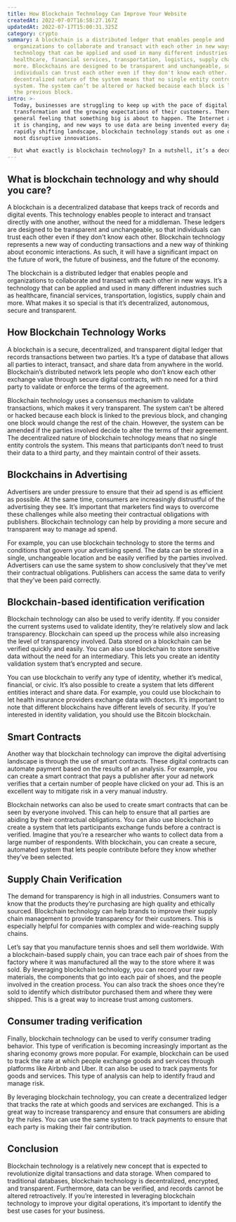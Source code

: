 ```yaml
---
title: How Blockchain Technology Can Improve Your Website
createdAt: 2022-07-07T16:58:27.167Z
updatedAt: 2022-07-17T15:00:31.325Z
category: crypto
summary: A blockchain is a distributed ledger that enables people and
  organizations to collaborate and transact with each other in new ways. It’s a
  technology that can be applied and used in many different industries such as
  healthcare, financial services, transportation, logistics, supply chain and
  more. Blockchains are designed to be transparent and unchangeable, so that
  individuals can trust each other even if they don't know each other. The
  decentralized nature of the system means that no single entity controls the
  system. The system can’t be altered or hacked because each block is linked to
  the previous block.
intro: >-
  Today, businesses are struggling to keep up with the pace of digital
  transformation and the growing expectations of their customers. There is a
  general feeling that something big is about to happen. The Internet as we know
  it is changing, and new ways to use data are being invented every day. In this
  rapidly shifting landscape, blockchain technology stands out as one of the
  most disruptive innovations. 

  But what exactly is blockchain technology? In a nutshell, it’s a decentralized ledger that stores information in places called blocks. Whenever someone wants to add information or a transaction to the ledger, they first need to verify themselves by supplying proof of identity. Each block also has its own unique identifier known as a hash. These identifiers help track information easily without having to store an entire copy of each block, which reduces space significantly and speeds up data transfer speeds significantly.
---
```


## What is blockchain technology and why should you care?

A blockchain is a decentralized database that keeps track of records and digital events. This technology enables people to interact and transact directly with one another, without the need for a middleman. These ledgers are designed to be transparent and unchangeable, so that individuals can trust each other even if they don't know each other. Blockchain technology represents a new way of conducting transactions and a new way of thinking about economic interactions. As such, it will have a significant impact on the future of work, the future of business, and the future of the economy.

The blockchain is a distributed ledger that enables people and organizations to collaborate and transact with each other in new ways. It’s a technology that can be applied and used in many different industries such as healthcare, financial services, transportation, logistics, supply chain and more. What makes it so special is that it’s decentralized, autonomous, secure and transparent.

## How Blockchain Technology Works

A blockchain is a secure, decentralized, and transparent digital ledger that records transactions between two parties. It’s a type of database that allows all parties to interact, transact, and share data from anywhere in the world. Blockchain’s distributed network lets people who don’t know each other exchange value through secure digital contracts, with no need for a third party to validate or enforce the terms of the agreement.

Blockchain technology uses a consensus mechanism to validate transactions, which makes it very transparent. The system can’t be altered or hacked because each block is linked to the previous block, and changing one block would change the rest of the chain. However, the system can be amended if the parties involved decide to alter the terms of their agreement. The decentralized nature of blockchain technology means that no single entity controls the system. This means that participants don’t need to trust their data to a third party, and they maintain control of their assets.

## Blockchains in Advertising

Advertisers are under pressure to ensure that their ad spend is as efficient as possible. At the same time, consumers are increasingly distrustful of the advertising they see. It’s important that marketers find ways to overcome these challenges while also meeting their contractual obligations with publishers. Blockchain technology can help by providing a more secure and transparent way to manage ad spend.

For example, you can use blockchain technology to store the terms and conditions that govern your advertising spend. The data can be stored in a single, unchangeable location and be easily verified by the parties involved. Advertisers can use the same system to show conclusively that they’ve met their contractual obligations. Publishers can access the same data to verify that they’ve been paid correctly.

## Blockchain-based identification verification

Blockchain technology can also be used to verify identity. If you consider the current systems used to validate identity, they’re relatively slow and lack transparency. Blockchain can speed up the process while also increasing the level of transparency involved. Data stored on a blockchain can be verified quickly and easily. You can also use blockchain to store sensitive data without the need for an intermediary. This lets you create an identity validation system that’s encrypted and secure.

You can use blockchain to verify any type of identity, whether it’s medical, financial, or civic. It’s also possible to create a system that lets different entities interact and share data. For example, you could use blockchain to let health insurance providers exchange data with doctors. It’s important to note that different blockchains have different levels of security. If you’re interested in identity validation, you should use the Bitcoin blockchain.

## Smart Contracts

Another way that blockchain technology can improve the digital advertising landscape is through the use of smart contracts. These digital contracts can automate payment based on the results of an analysis. For example, you can create a smart contract that pays a publisher after your ad network verifies that a certain number of people have clicked on your ad. This is an excellent way to mitigate risk in a very manual industry.

Blockchain networks can also be used to create smart contracts that can be seen by everyone involved. This can help to ensure that all parties are abiding by their contractual obligations. You can also use blockchain to create a system that lets participants exchange funds before a contract is verified. Imagine that you’re a researcher who wants to collect data from a large number of respondents. With blockchain, you can create a secure, automated system that lets people contribute before they know whether they’ve been selected.

## Supply Chain Verification

The demand for transparency is high in all industries. Consumers want to know that the products they’re purchasing are high quality and ethically sourced. Blockchain technology can help brands to improve their supply chain management to provide transparency for their customers. This is especially helpful for companies with complex and wide-reaching supply chains.

Let’s say that you manufacture tennis shoes and sell them worldwide. With a blockchain-based supply chain, you can trace each pair of shoes from the factory where it was manufactured all the way to the store where it was sold. By leveraging blockchain technology, you can record your raw materials, the components that go into each pair of shoes, and the people involved in the creation process. You can also track the shoes once they’re sold to identify which distributor purchased them and where they were shipped. This is a great way to increase trust among customers.

## Consumer trading verification

Finally, blockchain technology can be used to verify consumer trading behavior. This type of verification is becoming increasingly important as the sharing economy grows more popular. For example, blockchain can be used to track the rate at which people exchange goods and services through platforms like Airbnb and Uber. It can also be used to track payments for goods and services. This type of analysis can help to identify fraud and manage risk.

By leveraging blockchain technology, you can create a decentralized ledger that tracks the rate at which goods and services are exchanged. This is a great way to increase transparency and ensure that consumers are abiding by the rules. You can use the same system to track payments to ensure that each party is making their fair contribution. 

## Conclusion

Blockchain technology is a relatively new concept that is expected to revolutionize digital transactions and data storage. When compared to traditional databases, blockchain technology is decentralized, encrypted, and transparent. Furthermore, data can be verified, and records cannot be altered retroactively. If you’re interested in leveraging blockchain technology to improve your digital operations, it’s important to identify the best use cases for your business.
